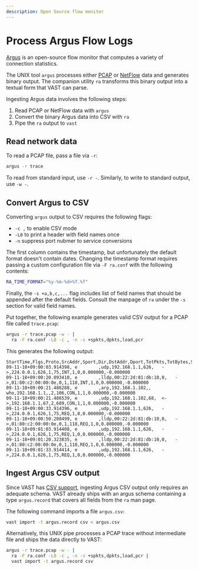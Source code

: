 ```yaml
---
description: Open Source flow monitor
---
```


# Process Argus Flow Logs

[Argus](https://qosient.com/argus/index.shtml) is an open-source flow monitor
that computes a variety of connection statistics.

The UNIX tool `argus` processes either [PCAP](/docs/understand/formats/pcap) or
[NetFlow](/docs/understand/formats/netflow) data and generates binary output.
The companion utility `ra` transforms this binary output into a textual form
that VAST can parse.

Ingesting Argus data involves the following steps:

1. Read PCAP or NetFlow data with `argus`
2. Convert the binary Argus data into CSV with `ra`
3. Pipe the `ra` output to `vast`

## Read network data

To read a PCAP file, pass a file via `-r`:

```bash
argus -r trace
```

To read from standard input, use `-r -`. Similarly, to write to standard
output, use `-w -`.

## Convert Argus to CSV

Converting `argus` output to CSV requires the following flags:

- `-c ,` to enable CSV mode
- `-L0` to print a header with field names once
- `-n` suppress port nubmer to service conversions

The first column contains the timestamp, but unfortunately the default format
doesn't contain dates. Changing the timestamp format requires passing a
custom configuration file via `-F ra.conf` with the following contents:

```bash
RA_TIME_FORMAT="%y-%m-%d+%T.%f"
```

Finally, the `-s +a,b,c,...` flag includes list of field names that should be
appended after the default fields. Consult the manpage of `ra` under the `-s`
section for valid field names.

Put together, the following example generates valid CSV output for a PCAP file
called `trace.pcap`:

```bash
argus -r trace.pcap -w - |
  ra -F ra.conf -L0 -c , -n -s +spkts,dpkts,load,pcr
```

This generates the following output:

```csv
StartTime,Flgs,Proto,SrcAddr,Sport,Dir,DstAddr,Dport,TotPkts,TotBytes,State,SrcPkts,DstPkts,Load,PCRatio
09-11-18+09:00:03.914398, e        ,udp,192.168.1.1,626,   ->,224.0.0.1,626,1,75,INT,1,0,0.000000,-0.000000
09-11-18+09:00:20.093410, e        ,lldp,00:22:2d:81:db:10,0,   ->,01:80:c2:00:00:0e,0,1,118,INT,1,0,0.000000,-0.000000
09-11-18+09:00:21.486288, e        ,arp,192.168.1.102,,  who,192.168.1.1,,2,106,CON,1,1,0.000000,-0.000000
09-11-18+09:00:21.486539, e        ,udp,192.168.1.102,68,  <->,192.168.1.1,67,2,689,CON,1,1,0.000000,-0.000000
09-11-18+09:00:33.914396, e        ,udp,192.168.1.1,626,   ->,224.0.0.1,626,1,75,REQ,1,0,0.000000,-0.000000
09-11-18+09:00:50.208499, e        ,lldp,00:22:2d:81:db:10,0,   ->,01:80:c2:00:00:0e,0,1,118,REQ,1,0,0.000000,-0.000000
09-11-18+09:01:03.914408, e        ,udp,192.168.1.1,626,   ->,224.0.0.1,626,1,75,REQ,1,0,0.000000,-0.000000
09-11-18+09:01:20.323835, e        ,lldp,00:22:2d:81:db:10,0,   ->,01:80:c2:00:00:0e,0,1,118,REQ,1,0,0.000000,-0.000000
09-11-18+09:01:33.914414, e        ,udp,192.168.1.1,626,   ->,224.0.0.1,626,1,75,REQ,1,0,0.000000,-0.000000
```

## Ingest Argus CSV output

Since VAST has [CSV support](/docs/understand/formats/csv), ingesting Argus CSV
output only requires an adequate schema. VAST already ships with an argus schema
containing a type `argus.record` that covers all fields from the `ra` man page.

The following command imports a file `argus.csv`:

```bash
vast import -t argus.record csv < argus.csv
```

Alternatively, this UNIX pipe processes a PCAP trace without intermediate file
and ships the data directly to VAST:

```bash
argus -r trace.pcap -w - |
  ra -F ra.conf -L0 -c , -n -s +spkts,dpkts,load,pcr |
  vast import -t argus.record csv
```
